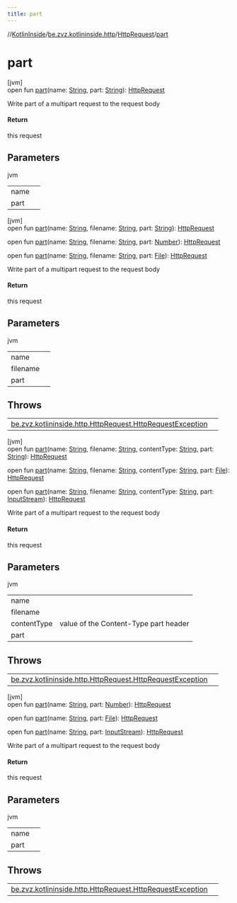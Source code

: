 ```yaml
---
title: part
---
```

//[KotlinInside](../../../index.html)/[be.zvz.kotlininside.http](../index.html)/[HttpRequest](index.html)/[part](part.html)



# part



[jvm]\
open fun [part](part.html)(name: [String](https://docs.oracle.com/javase/7/docs/api/java/lang/String.html), part: [String](https://docs.oracle.com/javase/7/docs/api/java/lang/String.html)): [HttpRequest](index.html)



Write part of a multipart request to the request body



#### Return



this request



## Parameters


jvm

| | |
|---|---|
| name |  |
| part |  |





[jvm]\
open fun [part](part.html)(name: [String](https://docs.oracle.com/javase/7/docs/api/java/lang/String.html), filename: [String](https://docs.oracle.com/javase/7/docs/api/java/lang/String.html), part: [String](https://docs.oracle.com/javase/7/docs/api/java/lang/String.html)): [HttpRequest](index.html)

open fun [part](part.html)(name: [String](https://docs.oracle.com/javase/7/docs/api/java/lang/String.html), filename: [String](https://docs.oracle.com/javase/7/docs/api/java/lang/String.html), part: [Number](https://docs.oracle.com/javase/7/docs/api/java/lang/Number.html)): [HttpRequest](index.html)

open fun [part](part.html)(name: [String](https://docs.oracle.com/javase/7/docs/api/java/lang/String.html), filename: [String](https://docs.oracle.com/javase/7/docs/api/java/lang/String.html), part: [File](https://docs.oracle.com/javase/7/docs/api/java/io/File.html)): [HttpRequest](index.html)



Write part of a multipart request to the request body



#### Return



this request



## Parameters


jvm

| | |
|---|---|
| name |  |
| filename |  |
| part |  |



## Throws


| | |
|---|---|
| [be.zvz.kotlininside.http.HttpRequest.HttpRequestException](-http-request-exception/index.html) |  |




[jvm]\
open fun [part](part.html)(name: [String](https://docs.oracle.com/javase/7/docs/api/java/lang/String.html), filename: [String](https://docs.oracle.com/javase/7/docs/api/java/lang/String.html), contentType: [String](https://docs.oracle.com/javase/7/docs/api/java/lang/String.html), part: [String](https://docs.oracle.com/javase/7/docs/api/java/lang/String.html)): [HttpRequest](index.html)

open fun [part](part.html)(name: [String](https://docs.oracle.com/javase/7/docs/api/java/lang/String.html), filename: [String](https://docs.oracle.com/javase/7/docs/api/java/lang/String.html), contentType: [String](https://docs.oracle.com/javase/7/docs/api/java/lang/String.html), part: [File](https://docs.oracle.com/javase/7/docs/api/java/io/File.html)): [HttpRequest](index.html)

open fun [part](part.html)(name: [String](https://docs.oracle.com/javase/7/docs/api/java/lang/String.html), filename: [String](https://docs.oracle.com/javase/7/docs/api/java/lang/String.html), contentType: [String](https://docs.oracle.com/javase/7/docs/api/java/lang/String.html), part: [InputStream](https://docs.oracle.com/javase/7/docs/api/java/io/InputStream.html)): [HttpRequest](index.html)



Write part of a multipart request to the request body



#### Return



this request



## Parameters


jvm

| | |
|---|---|
| name |  |
| filename |  |
| contentType | value of the Content-Type part header |
| part |  |



## Throws


| | |
|---|---|
| [be.zvz.kotlininside.http.HttpRequest.HttpRequestException](-http-request-exception/index.html) |  |




[jvm]\
open fun [part](part.html)(name: [String](https://docs.oracle.com/javase/7/docs/api/java/lang/String.html), part: [Number](https://docs.oracle.com/javase/7/docs/api/java/lang/Number.html)): [HttpRequest](index.html)

open fun [part](part.html)(name: [String](https://docs.oracle.com/javase/7/docs/api/java/lang/String.html), part: [File](https://docs.oracle.com/javase/7/docs/api/java/io/File.html)): [HttpRequest](index.html)

open fun [part](part.html)(name: [String](https://docs.oracle.com/javase/7/docs/api/java/lang/String.html), part: [InputStream](https://docs.oracle.com/javase/7/docs/api/java/io/InputStream.html)): [HttpRequest](index.html)



Write part of a multipart request to the request body



#### Return



this request



## Parameters


jvm

| | |
|---|---|
| name |  |
| part |  |



## Throws


| | |
|---|---|
| [be.zvz.kotlininside.http.HttpRequest.HttpRequestException](-http-request-exception/index.html) |  |



